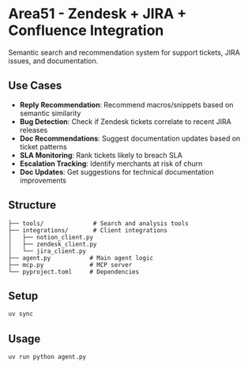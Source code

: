 # Area51 - Zendesk + JIRA + Confluence Integration

Semantic search and recommendation system for support tickets, JIRA issues, and documentation.

## Use Cases

- **Reply Recommendation**: Recommend macros/snippets based on semantic similarity
- **Bug Detection**: Check if Zendesk tickets correlate to recent JIRA releases
- **Doc Recommendations**: Suggest documentation updates based on ticket patterns
- **SLA Monitoring**: Rank tickets likely to breach SLA
- **Escalation Tracking**: Identify merchants at risk of churn
- **Doc Updates**: Get suggestions for technical documentation improvements

## Structure

```
├── tools/              # Search and analysis tools
├── integrations/       # Client integrations
│   ├── notion_client.py
│   ├── zendesk_client.py
│   └── jira_client.py
├── agent.py           # Main agent logic
├── mcp.py             # MCP server
└── pyproject.toml     # Dependencies
```

## Setup

```bash
uv sync
```

## Usage

```bash
uv run python agent.py
```

